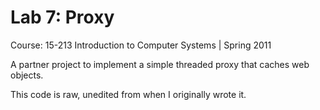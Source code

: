 # Lab 7: Proxy

Course: 15-213 Introduction to Computer Systems | Spring 2011

A partner project to implement a simple threaded proxy that caches web objects. 

This code is raw, unedited from when I originally wrote it.